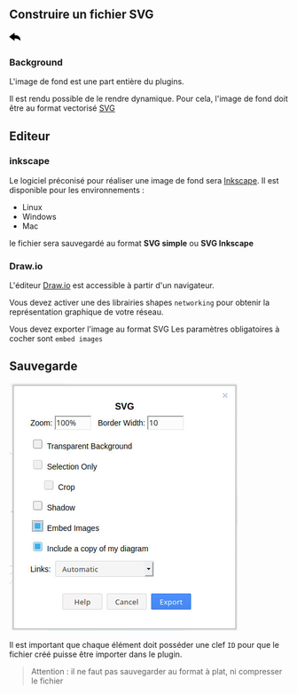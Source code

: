 
## Construire un fichier SVG
[![](../../screenshots/other/Go-back.png)](README.md)

### Background

L'image de fond est une part entière du plugins.

Il est rendu possible de le rendre dynamique. Pour cela, l'image de fond doit être au format vectorisé [SVG](https://fr.wikipedia.org/wiki/Scalable_Vector_Graphics)


## Editeur

### inkscape

Le logiciel préconisé pour réaliser une image de fond sera [Inkscape](https://inkscape.org). Il est disponible pour les environnements :

  - Linux
  - Windows
  - Mac

  le fichier sera sauvegardé au format **SVG simple** ou **SVG Inkscape**



### Draw.io

L'éditeur [Draw.io](https://draw.io/) est accessible à partir d'un navigateur.

Vous devez activer une des librairies shapes `networking` pour obtenir la représentation graphique de votre réseau.

Vous devez exporter l'image au format SVG
Les paramètres obligatoires à cocher sont  `embed images`


## Sauvegarde

![main metric](../../screenshots/appendix/draw-export-svg.jpg)


Il est important que chaque élément doit posséder une clef `ID` pour que le fichier créé puisse être importer dans le plugin.


> Attention : 
> il ne faut pas sauvegarder au format à plat, ni compresser le fichier

